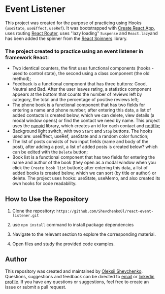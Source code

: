# Event Listener
This project was created for the purpose of practicing using Hooks (```useState```, ```useEffect```, ```useRef```). It was bootstrapped with [Create React App](https://github.com/facebook/create-react-app), uses routing [React Router](https://reactrouter.com/en/main), uses "lazy loading"
```Suspense``` and ```React.lazy```and has been added the spinner from the [React Spinners](https://mhnpd.github.io/react-loader-spinner/) library.

### The project created to practice using an event listener in framework React:
* Two identical counters, the first uses functional components (hooks - used to control state), the second using a class component (the old method);
* Feedback is a functional component that has three buttons: Good, Neutral and Bad. After the user leaves rating, a statistics component appears at the bottom that counts the number of reviews left by category, the total and the percentage of positive reviews left;
* The phone book is a functional component that has two fields for entering a name and phone number; after entering this data, a list of added contacts is created below, which we can delete, view details (a modal window opens) or find the contact we need by name. This project uses the [nanoid](https://www.npmjs.com/package/nanoid) library, which creates an id for each contact and [notiflix](https://notiflix.github.io/notify);
* Background light switch, with two ```Start``` and ```Stop``` buttons. The hooks used are: useEffect, useRef, useState and a random color function;
* The list of posts consists of two input fields (name and body of the post), after adding a post, a list of added posts is created below? which can be edited with the ```Delete``` button;
* Book list is a functional component that has two fields for entering the name and author of the book (they open as a modal window when you click the ```Create book list``` button); after entering this data, a list of added books is created below, which we can sort (by title or author) or delete. The project uses hooks: useState, useMemo, and also created its own hooks for code readability.

## How to Use the Repository

1. Clone the repository: `https://github.com/ShevchenkoOl/react-event-listener.git`

2. use ```npm install``` command to install package dependencies

3. Navigate to the relevant section to explore the corresponding material.

4. Open files and study the provided code examples.

## Author
This repository was created and maintained by [Oleksii Shevchenko](https://shevchenkool.github.io/portfolio/). Questions, suggestions and feedback can be directed to [email](uzlabini@gmail.com) or [linkedin profile](linkedin.com/in/oleksii-shevchenko-535ab61b8).
If you have any questions or suggestions, feel free to create an issue or submit a pull request.
